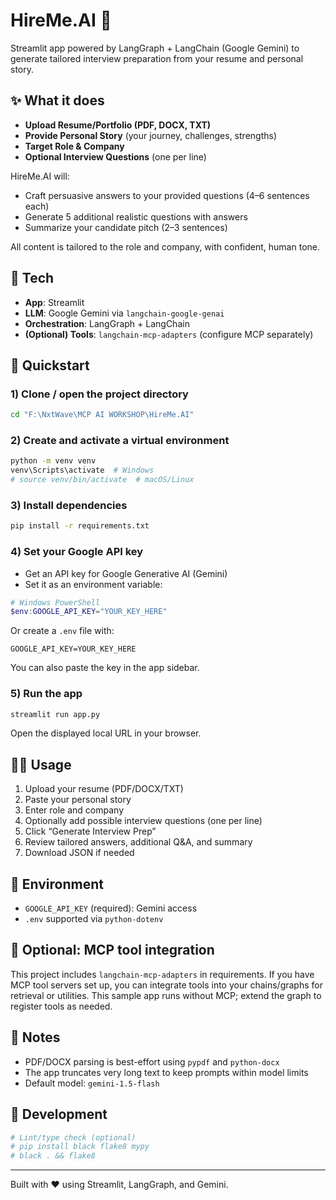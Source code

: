 # HireMe.AI 🤖

Streamlit app powered by LangGraph + LangChain (Google Gemini) to generate tailored interview preparation from your resume and personal story.

## ✨ What it does
- **Upload Resume/Portfolio (PDF, DOCX, TXT)**
- **Provide Personal Story** (your journey, challenges, strengths)
- **Target Role & Company**
- **Optional Interview Questions** (one per line)

HireMe.AI will:
- Craft persuasive answers to your provided questions (4–6 sentences each)
- Generate 5 additional realistic questions with answers
- Summarize your candidate pitch (2–3 sentences)

All content is tailored to the role and company, with confident, human tone.

## 🧱 Tech
- **App**: Streamlit
- **LLM**: Google Gemini via `langchain-google-genai`
- **Orchestration**: LangGraph + LangChain
- **(Optional) Tools**: `langchain-mcp-adapters` (configure MCP separately)

## 🚀 Quickstart

### 1) Clone / open the project directory
```bash
cd "F:\NxtWave\MCP AI WORKSHOP\HireMe.AI"
```

### 2) Create and activate a virtual environment
```bash
python -m venv venv
venv\Scripts\activate  # Windows
# source venv/bin/activate  # macOS/Linux
```

### 3) Install dependencies
```bash
pip install -r requirements.txt
```

### 4) Set your Google API key
- Get an API key for Google Generative AI (Gemini)
- Set it as an environment variable:
```powershell
# Windows PowerShell
$env:GOOGLE_API_KEY="YOUR_KEY_HERE"
```
Or create a `.env` file with:
```
GOOGLE_API_KEY=YOUR_KEY_HERE
```
You can also paste the key in the app sidebar.

### 5) Run the app
```bash
streamlit run app.py
```

Open the displayed local URL in your browser.

## 🧑‍💻 Usage
1. Upload your resume (PDF/DOCX/TXT)
2. Paste your personal story
3. Enter role and company
4. Optionally add possible interview questions (one per line)
5. Click “Generate Interview Prep”
6. Review tailored answers, additional Q&A, and summary
7. Download JSON if needed

## 🔐 Environment
- `GOOGLE_API_KEY` (required): Gemini access
- `.env` supported via `python-dotenv`

## 🧩 Optional: MCP tool integration
This project includes `langchain-mcp-adapters` in requirements. If you have MCP tool servers set up, you can integrate tools into your chains/graphs for retrieval or utilities. This sample app runs without MCP; extend the graph to register tools as needed.

## 📝 Notes
- PDF/DOCX parsing is best-effort using `pypdf` and `python-docx`
- The app truncates very long text to keep prompts within model limits
- Default model: `gemini-1.5-flash`

## 🧪 Development
```bash
# Lint/type check (optional)
# pip install black flake8 mypy
# black . && flake8
```

---
Built with ❤️ using Streamlit, LangGraph, and Gemini.

